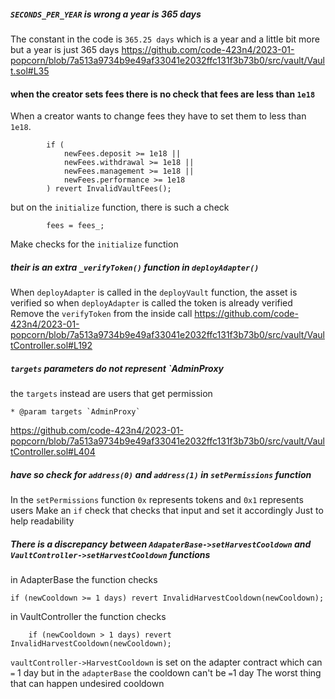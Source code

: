##### `SECONDS_PER_YEAR` is wrong a year is 365 days 
The constant in the code is  `365.25 days` which is a year  and a little  bit more 
but a year is just 365 days
https://github.com/code-423n4/2023-01-popcorn/blob/7a513a9734b9e49af33041e2032ffc131f3b73b0/src/vault/Vault.sol#L35
#### when the creator sets fees there is no  check that fees are less than `1e18`
When a creator wants to change fees they have to set them to less than `1e18`.
```solidity
        if (
            newFees.deposit >= 1e18 ||
            newFees.withdrawal >= 1e18 ||
            newFees.management >= 1e18 ||
            newFees.performance >= 1e18
        ) revert InvalidVaultFees();

```
but on   the `initialize` function, there is such a check 
```solidity
        fees = fees_;
```
Make checks  for the `initialize` function

##### their is an extra `_verifyToken()` function in `deployAdapter()`
When `deployAdapter` is called in the `deployVault` function, the asset is verified 
so when `deployAdapter` is called the token is already verified
Remove the `verifyToken` from the inside call 
https://github.com/code-423n4/2023-01-popcorn/blob/7a513a9734b9e49af33041e2032ffc131f3b73b0/src/vault/VaultController.sol#L192

##### `targets` parameters do not represent   `AdminProxy
the `targets` instead are users  that get permission
```solidity
* @param targets `AdminProxy`

```
https://github.com/code-423n4/2023-01-popcorn/blob/7a513a9734b9e49af33041e2032ffc131f3b73b0/src/vault/VaultController.sol#L404
#####  have so check for `address(0)` and `address(1)`  in `setPermissions` function
In  the `setPermissions` function `0x` represents tokens and `0x1` represents users 
Make an `if` check that checks that input and set it accordingly
Just to help readability 
 ##### There is a discrepancy between `AdapaterBase->setHarvestCooldown`  and `VaultController->setHarvestCooldown` functions
  in AdapterBase the  function checks
```solidity 
if (newCooldown >= 1 days) revert InvalidHarvestCooldown(newCooldown);
```
in VaultController  the function checks 

```solidity 
    if (newCooldown > 1 days) revert InvalidHarvestCooldown(newCooldown);
```
 `vaultController->HarvestCooldown` is set on the adapter contract  which can `=`  1 day 
but in the `adapterBase`  the cooldown can't be  `=`1 day 
The worst thing that can happen  undesired cooldown
 

